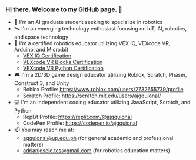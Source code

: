 ### Hi there. Welcome to my GitHub page. 👋

<!--
**ajgquional/ajgquional** is a ✨ _special_ ✨ repository because its `README.md` (this file) appears on your GitHub profile.

Here are some ideas to get you started:

- 🔭 I’m currently working on ...
- 🌱 I’m currently learning ...
- 👯 I’m looking to collaborate on ...
- 🤔 I’m looking for help with ...
- 💬 Ask me about ...
- 📫 How to reach me: ...
- 😄 Pronouns: ...
- ⚡ Fun fact: ...
- Emoji cheat sheet link: https://github.com/ikatyang/emoji-cheat-sheet/blob/master/README.md
-->

- 🚀 I'm an AI graduate student seeking to specialize in robotics
- 🛰️ I'm an emerging technology enthusiast focusing on IoT, AI, robotics, and space technology
- 🤖 I'm a certified robotics educator utilizing VEX IQ, VEXcode VR, Arduino, and Micro:bit
  - <a href="https://pd.vex.com/sites/default/files/usercerts/vex_pd_cert_c071b14af5d5fadf.pdf">VEX IQ Certification</a>
  - <a href="https://pd.vex.com/sites/default/files/usercerts/vex_pd_cert_75e1345388e8b19c.pdf">VEXcode VR Blocks Certification</a>
  - <a href="https://pd.vex.com/sites/default/files/usercerts/vex_pd_cert_cef796e82d0466c2.pdf">VEXcode VR Python Certification</a>
- 🎮 I'm a 2D/3D game design educator utilizing Roblox, Scratch, Phaser, Construct 3, and Unity
  - Roblox Profile: https://www.roblox.com/users/2732655739/profile
  - Scratch Profile: https://scratch.mit.edu/users/ajgquional/
- 💻 I'm an independent coding educator utilizing JavaScript, Scratch, and Python
  - Repl.it Profile: https://replit.com/@ajgquional
  - CodePen Profile: https://codepen.io/ajgquional
- 📫 You may reach me at:
  - agquional@up.edu.ph (for general academic and professional matters)
  - adrianjosele.tcs@gmail.com (for robotics education matters)
